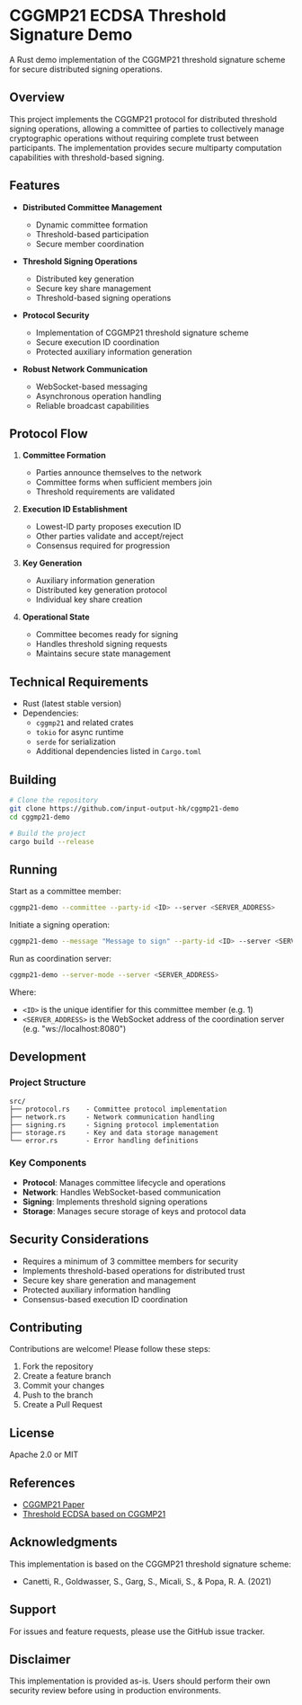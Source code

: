 
# CGGMP21 ECDSA Threshold Signature Demo

A Rust demo implementation of the CGGMP21 threshold signature scheme for secure distributed signing operations.

## Overview

This project implements the CGGMP21 protocol for distributed threshold signing operations, allowing a committee of parties to collectively manage cryptographic operations without requiring complete trust between participants. The implementation provides secure multiparty computation capabilities with threshold-based signing.

## Features

- **Distributed Committee Management**
  - Dynamic committee formation
  - Threshold-based participation
  - Secure member coordination

- **Threshold Signing Operations**
  - Distributed key generation
  - Secure key share management
  - Threshold-based signing operations

- **Protocol Security**
  - Implementation of CGGMP21 threshold signature scheme
  - Secure execution ID coordination
  - Protected auxiliary information generation

- **Robust Network Communication**
  - WebSocket-based messaging
  - Asynchronous operation handling
  - Reliable broadcast capabilities

## Protocol Flow

1. **Committee Formation**
   - Parties announce themselves to the network
   - Committee forms when sufficient members join
   - Threshold requirements are validated

2. **Execution ID Establishment**
   - Lowest-ID party proposes execution ID
   - Other parties validate and accept/reject
   - Consensus required for progression

3. **Key Generation**
   - Auxiliary information generation
   - Distributed key generation protocol
   - Individual key share creation

4. **Operational State**
   - Committee becomes ready for signing
   - Handles threshold signing requests
   - Maintains secure state management

## Technical Requirements

- Rust (latest stable version)
- Dependencies:
  - `cggmp21` and related crates
  - `tokio` for async runtime
  - `serde` for serialization
  - Additional dependencies listed in `Cargo.toml`

## Building

```bash
# Clone the repository
git clone https://github.com/input-output-hk/cggmp21-demo
cd cggmp21-demo

# Build the project
cargo build --release
```

## Running


 Start as a committee member:
 ```bash
 cggmp21-demo --committee --party-id <ID> --server <SERVER_ADDRESS>
 ```

 Initiate a signing operation:
 ```bash
 cggmp21-demo --message "Message to sign" --party-id <ID> --server <SERVER_ADDRESS>
 ```

 Run as coordination server:
 ```bash
 cggmp21-demo --server-mode --server <SERVER_ADDRESS>
 ```

Where:
- `<ID>` is the unique identifier for this committee member (e.g. 1)
- `<SERVER_ADDRESS>` is the WebSocket address of the coordination server (e.g. "ws://localhost:8080")

## Development

### Project Structure

```
src/
├── protocol.rs    - Committee protocol implementation
├── network.rs     - Network communication handling
├── signing.rs     - Signing protocol implementation
├── storage.rs     - Key and data storage management
└── error.rs       - Error handling definitions
```

### Key Components

- **Protocol**: Manages committee lifecycle and operations
- **Network**: Handles WebSocket-based communication
- **Signing**: Implements threshold signing operations
- **Storage**: Manages secure storage of keys and protocol data

## Security Considerations

- Requires a minimum of 3 committee members for security
- Implements threshold-based operations for distributed trust
- Secure key share generation and management
- Protected auxiliary information handling
- Consensus-based execution ID coordination

## Contributing

Contributions are welcome! Please follow these steps:

1. Fork the repository
2. Create a feature branch
3. Commit your changes
4. Push to the branch
5. Create a Pull Request

## License

Apache 2.0 or MIT

## References

- [CGGMP21 Paper](https://eprint.iacr.org/2021/060.pdf)
- [Threshold ECDSA based on CGGMP21](https://github.com/LFDT-Lockness/cggmp21)

## Acknowledgments

This implementation is based on the CGGMP21 threshold signature scheme:
- Canetti, R., Goldwasser, S., Garg, S., Micali, S., & Popa, R. A. (2021)

## Support

For issues and feature requests, please use the GitHub issue tracker.

## Disclaimer

This implementation is provided as-is. Users should perform their own security review before using in production environments.

